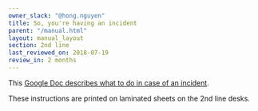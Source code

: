```yaml
---
owner_slack: "@hong.nguyen"
title: So, you're having an incident
parent: "/manual.html"
layout: manual_layout
section: 2nd line
last_reviewed_on: 2018-07-19
review_in: 2 months
---
```


This [Google Doc describes what to do in case of an incident][doc].

These instructions are printed on laminated sheets on the 2nd line desks.

[doc]: https://docs.google.com/document/d/1ty12B5eBWB9YSfnD9xY1mr5rtTQxdNxRdmEGgibilN0/edit
